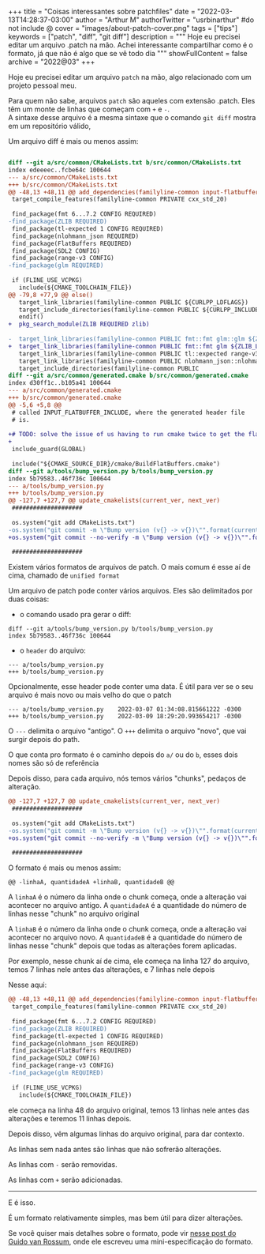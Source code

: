 +++
title = "Coisas interessantes sobre patchfiles"
date = "2022-03-13T14:28:37-03:00"
author = "Arthur M"
authorTwitter = "usrbinarthur" #do not include @
cover = "images/about-patch-cover.png"
tags = ["tips"]
keywords = ["patch", "diff", "git diff"]
description = """
Hoje eu precisei editar um arquivo .patch na mão. Achei interessante
compartilhar como é o formato, já que não é algo que se vê todo dia
"""
showFullContent = false
archive = "2022@03"
+++

Hoje eu precisei editar um arquivo `patch` na mão, algo relacionado
com um projeto pessoal meu.

Para quem não sabe, arquivos `patch` são aqueles com extensão .patch.
Eles têm um monte de linhas que começam com `+` e `-`.  
A sintaxe desse arquivo é a mesma sintaxe que o comando `git diff`
mostra em um repositório válido, 

Um arquivo diff é mais ou menos assim:

```diff

diff --git a/src/common/CMakeLists.txt b/src/common/CMakeLists.txt
index edeeeec..fcbe64c 100644
--- a/src/common/CMakeLists.txt
+++ b/src/common/CMakeLists.txt
@@ -48,13 +48,11 @@ add_dependencies(familyline-common input-flatbuffer input-ser-flatbuffer network
 target_compile_features(familyline-common PRIVATE cxx_std_20)
 
 find_package(fmt 6...7.2 CONFIG REQUIRED)
-find_package(ZLIB REQUIRED)
 find_package(tl-expected 1 CONFIG REQUIRED)
 find_package(nlohmann_json REQUIRED)
 find_package(FlatBuffers REQUIRED)
 find_package(SDL2 CONFIG)
 find_package(range-v3 CONFIG)
-find_package(glm REQUIRED)
 
 if (FLINE_USE_VCPKG)
   include(${CMAKE_TOOLCHAIN_FILE})
@@ -79,8 +77,9 @@ else()
   target_link_libraries(familyline-common PUBLIC ${CURLPP_LDFLAGS})
   target_include_directories(familyline-common PUBLIC ${CURLPP_INCLUDE_DIRS})
   endif()
+  pkg_search_module(ZLIB REQUIRED zlib)
 
-  target_link_libraries(familyline-common PUBLIC fmt::fmt glm::glm ${ZLIB_LIBRARIES})
+  target_link_libraries(familyline-common PUBLIC fmt::fmt glm ${ZLIB_LIBRARIES})
   target_link_libraries(familyline-common PUBLIC tl::expected range-v3::range-v3)
   target_link_libraries(familyline-common PUBLIC nlohmann_json::nlohmann_json)
   target_include_directories(familyline-common PUBLIC
diff --git a/src/common/generated.cmake b/src/common/generated.cmake
index d30ff1c..b105a41 100644
--- a/src/common/generated.cmake
+++ b/src/common/generated.cmake
@@ -5,6 +5,8 @@
 # called INPUT_FLATBUFFER_INCLUDE, where the generated header file
 # is.
 
+# TODO: solve the issue of us having to run cmake twice to get the flatbuffers path
+
 include_guard(GLOBAL)
 
 include("${CMAKE_SOURCE_DIR}/cmake/BuildFlatBuffers.cmake")
diff --git a/tools/bump_version.py b/tools/bump_version.py
index 5b79583..46f736c 100644
--- a/tools/bump_version.py
+++ b/tools/bump_version.py
@@ -127,7 +127,7 @@ update_cmakelists(current_ver, next_ver)
 ####################
 
 os.system("git add CMakeLists.txt")
-os.system("git commit -m \"Bump version (v{} -> v{})\"".format(current_ver, next_ver))
+os.system("git commit --no-verify -m \"Bump version (v{} -> v{})\"".format(current_ver, next_ver))
 
 ####################


```

Existem vários formatos de arquivos de patch. O mais comum é esse aí de cima,
chamado de `unified format`

Um arquivo de patch pode conter vários arquivos. Eles são delimitados
por duas coisas:
 
 - o comando usado pra gerar o diff:  
 ```
diff --git a/tools/bump_version.py b/tools/bump_version.py
index 5b79583..46f736c 100644 
 ```

 - o `header` do arquivo:  
 ```
 --- a/tools/bump_version.py
 +++ b/tools/bump_version.py
 ```
 
 Opcionalmente, esse header pode conter uma data. É útil para ver se o
 seu arquivo é mais novo ou mais velho do que o patch
 
 ```
 --- a/tools/bump_version.py    2022-03-07 01:34:08.815661222 -0300
 +++ b/tools/bump_version.py    2022-03-09 18:29:20.993654217 -0300 
 ```
 
 O `---` delimita o arquivo "antigo". O `+++` delimita o arquivo
 "novo", que vai surgir depois do path.
 
 O que conta pro formato é o caminho depois do `a/` ou do `b`, esses
 dois nomes são só de referência
 
Depois disso, para cada arquivo, nós temos vários "chunks", pedaços de alteração.

```diff
@@ -127,7 +127,7 @@ update_cmakelists(current_ver, next_ver)
 ####################
 
 os.system("git add CMakeLists.txt")
-os.system("git commit -m \"Bump version (v{} -> v{})\"".format(current_ver, next_ver))
+os.system("git commit --no-verify -m \"Bump version (v{} -> v{})\"".format(current_ver, next_ver))
 
 ####################
```

O formato é mais ou menos assim:

`@@ -linhaA, quantidadeA +linhaB, quantidadeB @@`

A `linhaA` é o número da linha onde o chunk começa, onde a alteração
vai acontecer no arquivo antigo. A `quantidadeA` é a quantidade do
número de linhas nesse "chunk" no arquivo original

A `linhaB` é o número da linha onde o chunk começa, onde a alteração
vai acontecer no arquivo novo. A `quantidadeB` é a quantidade do
número de linhas nesse "chunk" depois que todas as alterações forem
aplicadas.

Por exemplo, nesse chunk aí de cima, ele começa na linha 127 do
arquivo, temos 7 linhas nele antes das alterações, e 7 linhas nele
depois

Nesse aqui: 

```diff
@@ -48,13 +48,11 @@ add_dependencies(familyline-common input-flatbuffer input-ser-flatbuffer network
 target_compile_features(familyline-common PRIVATE cxx_std_20)
 
 find_package(fmt 6...7.2 CONFIG REQUIRED)
-find_package(ZLIB REQUIRED)
 find_package(tl-expected 1 CONFIG REQUIRED)
 find_package(nlohmann_json REQUIRED)
 find_package(FlatBuffers REQUIRED)
 find_package(SDL2 CONFIG)
 find_package(range-v3 CONFIG)
-find_package(glm REQUIRED)
 
 if (FLINE_USE_VCPKG)
   include(${CMAKE_TOOLCHAIN_FILE})
```

ele começa na linha 48 do arquivo original, temos 13 linhas nele antes
das alterações e teremos 11 linhas depois.
 
Depois disso, vêm algumas linhas do arquivo original, para dar
contexto.

As linhas sem nada antes são linhas que não sofrerão alterações.

As linhas com `-` serão removidas.

As linhas com `+` serão adicionadas.

-----

E é isso.

É um formato relativamente simples, mas bem útil para dizer
alterações.

Se você quiser mais detalhes sobre o formato, pode vir [nesse post do
Guido van
Rossum](https://www.artima.com/weblogs/viewpost.jsp?thread=164293),
onde ele escreveu uma mini-especificação do formato.

